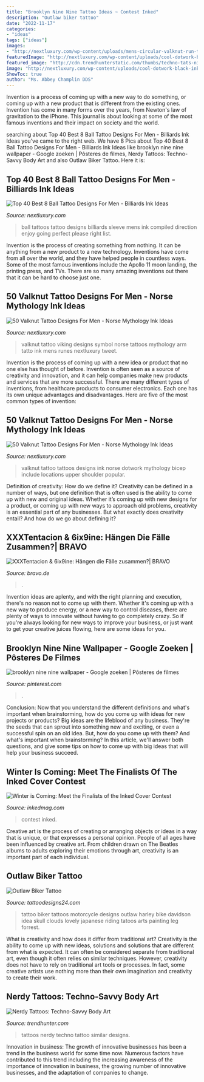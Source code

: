 ```yaml
---
title: "Brooklyn Nine Nine Tattoo Ideas ~ Contest Inked"
description: "Outlaw biker tattoo"
date: "2022-11-17"
categories:
- "ideas"
tags: ["ideas"]
images:
- "http://nextluxury.com/wp-content/uploads/mens-circular-valknut-run-tatto-on-inner-arm-bicep.jpg"
featuredImage: "http://nextluxury.com/wp-content/uploads/cool-dotwork-black-ink-uys-wrist-valknut-tattoos.jpg"
featured_image: "http://cdn.trendhunterstatic.com/thumbs/techno-tats-nine-new-ways-to-honor-your-geekiness.jpeg"
image: "http://nextluxury.com/wp-content/uploads/cool-dotwork-black-ink-uys-wrist-valknut-tattoos.jpg"
ShowToc: true
author: "Ms. Abbey Champlin DDS"
---
```



Invention is a process of coming up with a new way to do something, or coming up with a new product that is different from the existing ones. Invention has come in many forms over the years, from Newton's law of gravitation to the iPhone. This journal is about looking at some of the most famous inventions and their impact on society and the world.

	

		
searching about Top 40 Best 8 Ball Tattoo Designs For Men - Billiards Ink Ideas you've came to the right web. We have 8 Pics about Top 40 Best 8 Ball Tattoo Designs For Men - Billiards Ink Ideas like brooklyn nine nine wallpaper - Google zoeken | Pôsteres de filmes, Nerdy Tattoos: Techno-Savvy Body Art and also Outlaw Biker Tattoo. Here it is:
		
    
## Top 40 Best 8 Ball Tattoo Designs For Men - Billiards Ink Ideas

<img loading=lazy src="http://nextluxury.com/wp-content/uploads/forearm-sleeve-8-ball-tattoos-for-guys.jpg" onerror="this.onerror=null;this.src='https://tse4.mm.bing.net/th?id=OIP.CmjRAT5pLYF6EMT18BeWxgHaHa&amp;pid=15.1';" alt="Top 40 Best 8 Ball Tattoo Designs For Men - Billiards Ink Ideas">

_Source: nextluxury.com_

>ball tattoos tattoo designs billiards sleeve mens ink compiled direction enjoy going perfect please right list. 

	

Invention is the process of creating something from nothing. It can be anything from a new product to a new technology. Inventions have come from all over the world, and they have helped people in countless ways. Some of the most famous inventions include the Apollo 11 moon landing, the printing press, and TVs. There are so many amazing inventions out there that it can be hard to choose just one.

    
## 50 Valknut Tattoo Designs For Men - Norse Mythology Ink Ideas

<img loading=lazy src="http://nextluxury.com/wp-content/uploads/mens-circular-valknut-run-tatto-on-inner-arm-bicep.jpg" onerror="this.onerror=null;this.src='https://tse2.mm.bing.net/th?id=OIP.V9grEwt8W83vBM9kkKEkQgHaHa&amp;pid=15.1';" alt="50 Valknut Tattoo Designs For Men - Norse Mythology Ink Ideas">

_Source: nextluxury.com_

>valknut tattoo viking designs symbol norse tattoos mythology arm tatto ink mens runes nextluxury tweet. 

	

Invention is the process of coming up with a new idea or product that no one else has thought of before. Invention is often seen as a source of creativity and innovation, and it can help companies make new products and services that are more successful. There are many different types of inventions, from healthcare products to consumer electronics. Each one has its own unique advantages and disadvantages. Here are five of the most common types of invention: 

    
## 50 Valknut Tattoo Designs For Men - Norse Mythology Ink Ideas

<img loading=lazy src="http://nextluxury.com/wp-content/uploads/cool-dotwork-black-ink-uys-wrist-valknut-tattoos.jpg" onerror="this.onerror=null;this.src='https://tse4.mm.bing.net/th?id=OIP.byqIzcDHNSR-Xyys05O1ygHaHa&amp;pid=15.1';" alt="50 Valknut Tattoo Designs For Men - Norse Mythology Ink Ideas">

_Source: nextluxury.com_

>valknut tattoo tattoos designs ink norse dotwork mythology bicep include locations upper shoulder popular. 

	

Definition of creativity: How do we define it?
Creativity can be defined in a number of ways, but one definition that is often used is the ability to come up with new and original ideas. Whether it’s coming up with new designs for a product, or coming up with new ways to approach old problems, creativity is an essential part of any businesses. But what exactly does creativity entail? And how do we go about defining it?

    
## XXXTentacion &amp; 6ix9ine: Hängen Die Fälle Zusammen?| BRAVO

<img loading=lazy src="https://www.bravo.de/assets/field/image/xxxtentacion_6ix9ine.jpg" onerror="this.onerror=null;this.src='https://tse3.mm.bing.net/th?id=OIP.zCDlYCLofHQ6eVsK0pykogHaHa&amp;pid=15.1';" alt="XXXTentacion &amp; 6ix9ine: Hängen die Fälle zusammen?| BRAVO">

_Source: bravo.de_

>. 

	

Invention ideas are aplenty, and with the right planning and execution, there's no reason not to come up with them. Whether it's coming up with a new way to produce energy, or a new way to control diseases, there are plenty of ways to innovate without having to go completely crazy. So if you're always looking for new ways to improve your business, or just want to get your creative juices flowing, here are some ideas for you.

    
## Brooklyn Nine Nine Wallpaper - Google Zoeken | Pôsteres De Filmes

<img loading=lazy src="https://i.pinimg.com/736x/7d/dd/b7/7dddb7cd190bb9fb6b895d8e01b1ab64.jpg" onerror="this.onerror=null;this.src='https://tse2.mm.bing.net/th?id=OIP.RLoGBnmkkQi9i8KQLPwKqQHaPo&amp;pid=15.1';" alt="brooklyn nine nine wallpaper - Google zoeken | Pôsteres de filmes">

_Source: pinterest.com_

>. 

	

Conclusion: Now that you understand the different definitions and what's important when brainstorming, how do you come up with ideas for new projects or products?
Big ideas are the lifeblood of any business. They're the seeds that can sprout into something new and exciting, or even a successful spin on an old idea. But, how do you come up with them? And what's important when brainstorming? In this article, we'll answer both questions, and give some tips on how to come up with big ideas that will help your business succeed.

    
## Winter Is Coming: Meet The Finalists Of The Inked Cover Contest

<img loading=lazy src="https://www.inkedmag.com/.image/t_share/MTY4NDIzODQ0NzgzMDczMjI2/cover-contest-fb.jpg" onerror="this.onerror=null;this.src='https://tse1.mm.bing.net/th?id=OIP.kXmjeHH5LWSsRhKomL5KggHaD4&amp;pid=15.1';" alt="Winter is Coming: Meet the Finalists of the Inked Cover Contest">

_Source: inkedmag.com_

>contest inked. 

	

Creative art is the process of creating or arranging objects or ideas in a way that is unique, or that expresses a personal opinion. People of all ages have been influenced by creative art. From children drawn on The Beatles albums to adults exploring their emotions through art, creativity is an important part of each individual.

    
## Outlaw Biker Tattoo

<img loading=lazy src="http://www.tattoodesigns24.com/wp-content/uploads/2015/01/Outlaw-Biker-Tattoo.jpg" onerror="this.onerror=null;this.src='https://tse2.mm.bing.net/th?id=OIP.N_gIXVZNP42CX45xOFBfvQHaKx&amp;pid=15.1';" alt="Outlaw Biker Tattoo">

_Source: tattoodesigns24.com_

>tattoo biker tattoos motorcycle designs outlaw harley bike davidson idea skull clouds lovely japanese riding tatoos arts painting leg forrest. 

	

What is creativity and how does it differ from traditional art?
Creativity is the ability to come up with new ideas, solutions and solutions that are different from what is expected. It can often be considered separate from traditional art, even though it often relies on similar techniques. However, creativity does not have to rely on traditional art tools or processes. In fact, some creative artists use nothing more than their own imagination and creativity to create their work.

    
## Nerdy Tattoos: Techno-Savvy Body Art

<img loading=lazy src="http://cdn.trendhunterstatic.com/thumbs/techno-tats-nine-new-ways-to-honor-your-geekiness.jpeg" onerror="this.onerror=null;this.src='https://tse2.mm.bing.net/th?id=OIP.mxN5RqpMjlm8Q44EZmGLYwHaJ4&amp;pid=15.1';" alt="Nerdy Tattoos: Techno-Savvy Body Art">

_Source: trendhunter.com_

>tattoos nerdy techno tattoo similar designs. 

	

Innovation in business:
The growth of innovative businesses has been a trend in the business world for some time now. Numerous factors have contributed to this trend including the increasing awareness of the importance of innovation in business, the growing number of innovative businesses, and the adaptation of companies to change.


